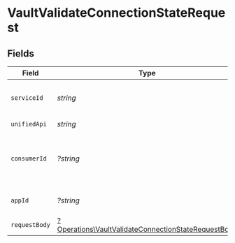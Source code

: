 # VaultValidateConnectionStateRequest


## Fields

| Field                                                                                                                     | Type                                                                                                                      | Required                                                                                                                  | Description                                                                                                               | Example                                                                                                                   |
| ------------------------------------------------------------------------------------------------------------------------- | ------------------------------------------------------------------------------------------------------------------------- | ------------------------------------------------------------------------------------------------------------------------- | ------------------------------------------------------------------------------------------------------------------------- | ------------------------------------------------------------------------------------------------------------------------- |
| `serviceId`                                                                                                               | *string*                                                                                                                  | :heavy_check_mark:                                                                                                        | Service ID of the resource to return                                                                                      | pipedrive                                                                                                                 |
| `unifiedApi`                                                                                                              | *string*                                                                                                                  | :heavy_check_mark:                                                                                                        | Unified API                                                                                                               | crm                                                                                                                       |
| `consumerId`                                                                                                              | *?string*                                                                                                                 | :heavy_minus_sign:                                                                                                        | ID of the consumer which you want to get or push data from                                                                | test-consumer                                                                                                             |
| `appId`                                                                                                                   | *?string*                                                                                                                 | :heavy_minus_sign:                                                                                                        | The ID of your Unify application                                                                                          | dSBdXd2H6Mqwfg0atXHXYcysLJE9qyn1VwBtXHX                                                                                   |
| `requestBody`                                                                                                             | [?Operations\VaultValidateConnectionStateRequestBody](../../Models/Operations/VaultValidateConnectionStateRequestBody.md) | :heavy_minus_sign:                                                                                                        | N/A                                                                                                                       |                                                                                                                           |